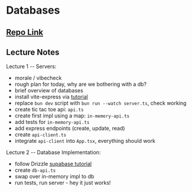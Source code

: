 # Databases

## [Repo Link](https://github.com/fractal-bootcamp/assignment-3-databases)

## Lecture Notes

Lecture 1 -- Servers:
- morale / vibecheck
- rough plan for today, why are we bothering with a db?
- brief overview of databases
- install vite-express via [tutorial](https://github.com/szymmis/vite-express?tab=readme-ov-file#fresh-setup-with-create-vite)
- replace `bun dev` script with `bun run --watch server.ts`, check working
- create tic tac toe api: `api.ts`
- create first impl using a map: `in-memory-api.ts`
- add tests for `in-memory-api.ts`
- add express endpoints (create, update, read)
- create `api-client.ts`
- integrate `api-client` into `App.tsx`, everything should work

Lecture 2 -- Database Implementation:
- follow Drizzle [supabase tutorial](https://orm.drizzle.team/docs/get-started/supabase-new)
- create `db-api.ts`
- swap over in-memory impl to db
- run tests, run server - hey it just works!